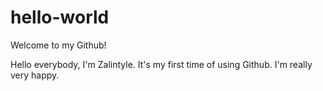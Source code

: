 # hello-world

Welcome to my Github!

Hello everybody, I'm Zalintyle. It's my first time of using Github. I'm really very happy.
